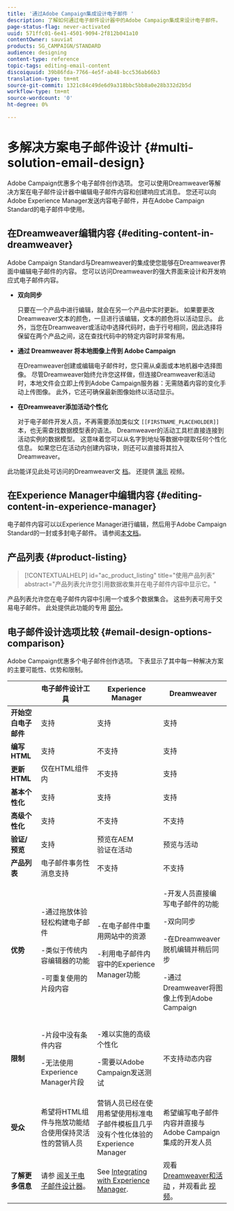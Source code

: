 ```yaml
---
title: '通过Adobe Campaign集成设计电子邮件 '
description: 了解如何通过电子邮件设计器中的Adobe Campaign集成来设计电子邮件。
page-status-flag: never-activated
uuid: 571ffc01-6e41-4501-9094-2f812b041a10
contentOwner: sauviat
products: SG_CAMPAIGN/STANDARD
audience: designing
content-type: reference
topic-tags: editing-email-content
discoiquuid: 39b86fda-7766-4e5f-ab48-bcc536ab66b3
translation-type: tm+mt
source-git-commit: 1321c84c49de6d9a318bbc5bb8a0e28b332d2b5d
workflow-type: tm+mt
source-wordcount: '0'
ht-degree: 0%

---
```



# 多解决方案电子邮件设计 {#multi-solution-email-design}

Adobe Campaign优惠多个电子邮件创作选项。 您可以使用Dreamweaver等解决方案在电子邮件设计器中编辑电子邮件内容和创建响应式消息。 您还可以向Adobe Experience Manager发送内容电子邮件，并在Adobe Campaign Standard的电子邮件中使用。

## 在Dreamweaver编辑内容 {#editing-content-in-dreamweaver}

Adobe Campaign Standard与Dreamweaver的集成使您能够在Dreamweaver界面中编辑电子邮件的内容。 您可以访问Dreamweaver的强大界面来设计和开发响应式电子邮件内容。

* **双向同步**

   只要在一个产品中进行编辑，就会在另一个产品中实时更新。 如果要更改Dreamweaver文本的颜色，一旦进行该编辑，文本的颜色将以活动显示。 此外，当您在Dreamweaver或活动中选择代码时，由于行号相同，因此选择将保留在两个产品之间，这在查找代码中的特定内容时非常有用。

* **通过 Dreamweaver 将本地图像上传到 Adobe Campaign**

   在Dreamweaver创建或编辑电子邮件时，您只需从桌面或本地机器中选择图像。 尽管Dreamweaver始终允许您这样做，但连接Dreamweaver和活动时，本地文件会立即上传到Adobe Campaign服务器：无需随着内容的变化手动上传图像。 此外，它还可确保最新图像始终以活动显示。

* **在Dreamweaver添加活动个性化**

   对于电子邮件开发人员，不再需要添加类似文 `[[FIRSTNAME_PLACEHOLDER]]` 本，也无需查找数据模型表的语法。 Dreamweaver的活动工具栏直接连接到活动实例的数据模型。 这意味着您可以从名字到地址等数据中提取任何个性化信息。 如果您已在活动内创建内容块，则还可以直接将其拉入Dreamweaver。

此功能详见此处可访问的Dreamweaver文 [档](https://helpx.adobe.com/cn/dreamweaver/using/working-with-dreamweaver-and-campaign.html)。 还提供 [演示](https://docs.adobe.com/content/help/zh-Hans/campaign-standard-learn/tutorials/designing-content/email-designer/dreamweaver-integration.translate.html) 视频。

## 在Experience Manager中编辑内容 {#editing-content-in-experience-manager}

电子邮件内容可以以Experience Manager进行编辑，然后用于Adobe Campaign Standard的一封或多封电子邮件。 请参阅[本文档](../../integrating/using/integrating-with-experience-manager.md)。

## 产品列表 {#product-listing}

>[!CONTEXTUALHELP]
>id="ac_product_listing"
>title="使用产品列表"
>abstract="产品列表允许您引用数据收集并在电子邮件内容中显示它。"

产品列表允许您在电子邮件内容中引用一个或多个数据集合。 这些列表可用于交易电子邮件。 此处提供此功能的专用 [部分](../../channels/using/event-transactional-messages.md#using-product-listings-in-a-transactional-message)。

## 电子邮件设计选项比较 {#email-design-options-comparison}

Adobe Campaign优惠多个电子邮件创作选项。 下表显示了其中每一种解决方案的主要可能性、优势和限制。

<table> 
 <thead> 
  <tr> 
   <th> </th> 
   <th> 电子邮件设计工具<br /> </th> 
   <th> Experience Manager<br /> </th> 
   <th> Dreamweaver<br /> </th> 
  </tr> 
 </thead> 
 <tbody> 
  <tr> 
   <td> <strong>开始空白电子邮件</strong><br /> </td> 
   <td> 支持<br /> </td> 
   <td> 支持<br /> </td> 
   <td> 支持<br /> </td> 
  </tr> 
  <tr> 
   <td> <strong>编写HTML</strong><br /> </td> 
   <td> 支持<br /> </td> 
   <td> 不支持<br /> </td> 
   <td> 支持<br /> </td> 
  </tr> 
  <tr> 
   <td> <strong>更新HTML</strong><br /> </td> 
   <td> 仅在HTML组件内<br /> </td> 
   <td> 不支持<br /> </td> 
   <td> 支持<br /> </td> 
  </tr> 
  <tr> 
   <td> <strong>基本个性化</strong><br /> </td> 
   <td> 支持<br /> </td> 
   <td> 支持<br /> </td> 
   <td> 支持<br /> </td> 
  </tr> 
  <tr> 
   <td> <strong>高级个性化</strong><br /> </td> 
   <td> 支持<br /> </td> 
   <td> 不支持<br /> </td> 
   <td> 不支持<br /> </td> 
  </tr> 
  <tr> 
   <td> <strong>验证/预览</strong><br /> </td> 
   <td> 支持<br /> </td> 
   <td> 预览在AEM<br /> 验证在活动<br /> </td> 
   <td> 预览与活动<br /> </td> 
  </tr> 
  <tr> 
   <td> <strong>产品列表</strong><br /> </td> 
   <td> 电子邮件事务性消息支持<br /> </td> 
   <td> 不支持<br /> </td> 
   <td> 不支持<br /> </td> 
  </tr> 
  <tr> 
   <td> <strong>优势</strong><br /> </td> 
   <td> 
     <p>-通过拖放体验轻松构建电子邮件</p>
     <p>-类似于传统内容编辑器的功能</p>
     <p>-可重复使用的片段内容</p>
  </td> 
   <td> 
     <p>-在电子邮件中重用网站中的资源</p>
     <p>-利用电子邮件内容中的Experience Manager功能</p>
    </td> 
   <td> 
    <p>-开发人员直接编写电子邮件的功能</p>
    <p>-双向同步</p>
    <p>-在Dreamweaver脱机编辑并稍后同步</p>
    <p>-通过Dreamweaver将图像上传到Adobe Campaign</p>
  </td> 
  </tr> 
  <tr> 
   <td> <strong>限制</strong><br /> </td> 
   <td> 
     <p>-片段中没有条件内容</p>
     <p>-无法使用Experience Manager片段</p>
  </td> 
   <td> 
     <p>-难以实施的高级个性化</p>
     <p>-需要以Adobe Campaign发送测试</p>
  </td> 
   <td> 不支持动态内容<br /> </td> 
  </tr> 
  <tr> 
   <td> <strong>受众</strong><br /> </td> 
   <td> 希望将HTML组件与拖放功能结合使用保持灵活性的营销人员<br /> </td> 
   <td> 营销人员已经在使用希望使用标准电子邮件模板且几乎没有个性化体验的Experience Manager<br /> </td> 
   <td> 希望编写电子邮件内容并直接与Adobe Campaign集成的开发人员<br /> </td> 
  </tr> 
  <tr> 
   <td> <strong>了解更多信息</strong><br /> </td> 
   <td> 请参 <a href="../../designing/using/designing-content-in-adobe-campaign.md">阅关于电子邮件设计器</a>。<br /> </td> 
   <td> See <a href="../../integrating/using/integrating-with-experience-manager.md">Integrating with Experience Manager</a>.<br /> </td> 
   <td> 观看 <a href="https://helpx.adobe.com/cn/dreamweaver/using/working-with-dreamweaver-and-campaign.html">Dreamweaver和活动</a> ，并观看此 <a href="https://docs.adobe.com/content/help/zh-Hans/campaign-standard-learn/tutorials/designing-content/email-designer/dreamweaver-integration.translate.html">视频</a>。<br /> </td> 
  </tr> 
 </tbody> 
</table>
